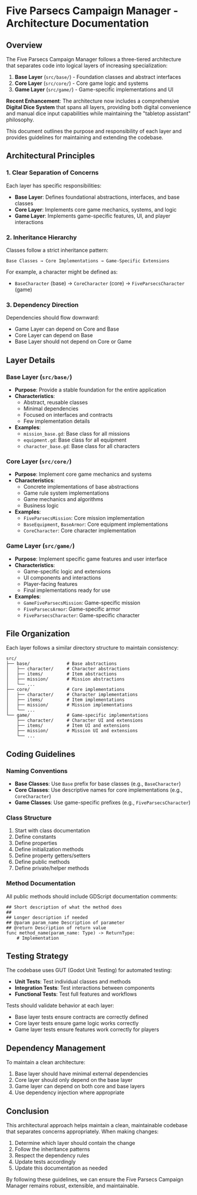 # Five Parsecs Campaign Manager - Architecture Documentation

## Overview

The Five Parsecs Campaign Manager follows a three-tiered architecture that separates code into logical layers of increasing specialization:

1. **Base Layer** (`src/base/`) - Foundation classes and abstract interfaces
2. **Core Layer** (`src/core/`) - Core game logic and systems
3. **Game Layer** (`src/game/`) - Game-specific implementations and UI

**Recent Enhancement**: The architecture now includes a comprehensive **Digital Dice System** that spans all layers, providing both digital convenience and manual dice input capabilities while maintaining the "tabletop assistant" philosophy.

This document outlines the purpose and responsibility of each layer and provides guidelines for maintaining and extending the codebase.

## Architectural Principles

### 1. Clear Separation of Concerns

Each layer has specific responsibilities:

- **Base Layer**: Defines foundational abstractions, interfaces, and base classes
- **Core Layer**: Implements core game mechanics, systems, and logic
- **Game Layer**: Implements game-specific features, UI, and player interactions

### 2. Inheritance Hierarchy

Classes follow a strict inheritance pattern:

```
Base Classes → Core Implementations → Game-Specific Extensions
```

For example, a character might be defined as:
- `BaseCharacter` (base) → `CoreCharacter` (core) → `FiveParsecsCharacter` (game)

### 3. Dependency Direction

Dependencies should flow downward:
- Game Layer can depend on Core and Base
- Core Layer can depend on Base
- Base Layer should not depend on Core or Game

## Layer Details

### Base Layer (`src/base/`)

- **Purpose**: Provide a stable foundation for the entire application
- **Characteristics**:
  - Abstract, reusable classes
  - Minimal dependencies
  - Focused on interfaces and contracts
  - Few implementation details
- **Examples**:
  - `mission_base.gd`: Base class for all missions
  - `equipment.gd`: Base class for all equipment
  - `character_base.gd`: Base class for all characters

### Core Layer (`src/core/`)

- **Purpose**: Implement core game mechanics and systems
- **Characteristics**:
  - Concrete implementations of base abstractions
  - Game rule system implementations
  - Game mechanics and algorithms
  - Business logic
- **Examples**:
  - `FiveParsecsMission`: Core mission implementation
  - `BaseEquipment`, `BaseArmor`: Core equipment implementations
  - `CoreCharacter`: Core character implementation

### Game Layer (`src/game/`)

- **Purpose**: Implement specific game features and user interface
- **Characteristics**:
  - Game-specific logic and extensions
  - UI components and interactions
  - Player-facing features
  - Final implementations ready for use
- **Examples**:
  - `GameFiveParsecsMission`: Game-specific mission
  - `FiveParsecsArmor`: Game-specific armor
  - `FiveParsecsCharacter`: Game-specific character

## File Organization

Each layer follows a similar directory structure to maintain consistency:

```
src/
├── base/              # Base abstractions
│   ├── character/     # Character abstractions
│   ├── items/         # Item abstractions
│   ├── mission/       # Mission abstractions
│   └── ...
├── core/              # Core implementations
│   ├── character/     # Character implementations
│   ├── items/         # Item implementations
│   ├── mission/       # Mission implementations
│   └── ...
└── game/              # Game-specific implementations
    ├── character/     # Character UI and extensions
    ├── items/         # Item UI and extensions
    ├── mission/       # Mission UI and extensions
    └── ...
```

## Coding Guidelines

### Naming Conventions

- **Base Classes**: Use `Base` prefix for base classes (e.g., `BaseCharacter`)
- **Core Classes**: Use descriptive names for core implementations (e.g., `CoreCharacter`)
- **Game Classes**: Use game-specific prefixes (e.g., `FiveParsecsCharacter`)

### Class Structure

1. Start with class documentation
2. Define constants
3. Define properties
4. Define initialization methods
5. Define property getters/setters
6. Define public methods
7. Define private/helper methods

### Method Documentation

All public methods should include GDScript documentation comments:

```gdscript
## Short description of what the method does
## 
## Longer description if needed
## @param param_name Description of parameter
## @return Description of return value
func method_name(param_name: Type) -> ReturnType:
    # Implementation
```

## Testing Strategy

The codebase uses GUT (Godot Unit Testing) for automated testing:

- **Unit Tests**: Test individual classes and methods
- **Integration Tests**: Test interactions between components
- **Functional Tests**: Test full features and workflows

Tests should validate behavior at each layer:
- Base layer tests ensure contracts are correctly defined
- Core layer tests ensure game logic works correctly
- Game layer tests ensure features work correctly for players

## Dependency Management

To maintain a clean architecture:

1. Base layer should have minimal external dependencies
2. Core layer should only depend on the base layer
3. Game layer can depend on both core and base layers
4. Use dependency injection where appropriate

## Conclusion

This architectural approach helps maintain a clean, maintainable codebase that separates concerns appropriately. When making changes:

1. Determine which layer should contain the change
2. Follow the inheritance patterns
3. Respect the dependency rules
4. Update tests accordingly
5. Update this documentation as needed

By following these guidelines, we can ensure the Five Parsecs Campaign Manager remains robust, extensible, and maintainable. 
